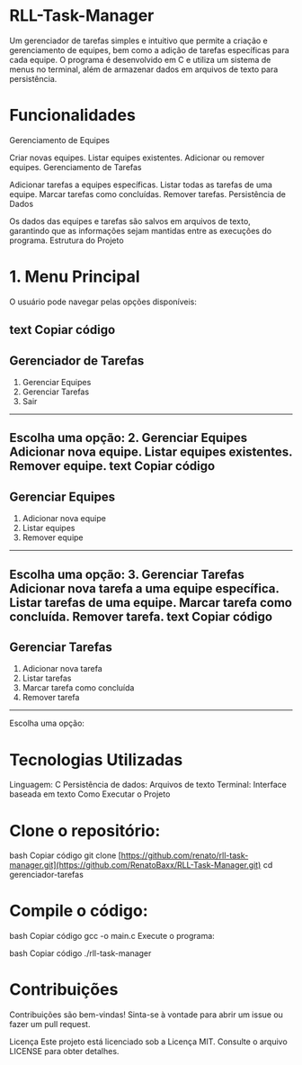 # RLL-Task-Manager
Um gerenciador de tarefas simples e intuitivo que permite a criação e gerenciamento de equipes, bem como a adição de tarefas específicas para cada equipe. O programa é desenvolvido em C e utiliza um sistema de menus no terminal, além de armazenar dados em arquivos de texto para persistência.

# Funcionalidades
Gerenciamento de Equipes

Criar novas equipes.
Listar equipes existentes.
Adicionar ou remover equipes.
Gerenciamento de Tarefas

Adicionar tarefas a equipes específicas.
Listar todas as tarefas de uma equipe.
Marcar tarefas como concluídas.
Remover tarefas.
Persistência de Dados

Os dados das equipes e tarefas são salvos em arquivos de texto, garantindo que as informações sejam mantidas entre as execuções do programa.
Estrutura do Projeto

# 1. Menu Principal
O usuário pode navegar pelas opções disponíveis:

text
Copiar código
-----------------------------
   Gerenciador de Tarefas
-----------------------------
1. Gerenciar Equipes
2. Gerenciar Tarefas
3. Sair
-----------------------------
Escolha uma opção: 
2. Gerenciar Equipes
Adicionar nova equipe.
Listar equipes existentes.
Remover equipe.
text
Copiar código
-----------------------------
   Gerenciar Equipes
-----------------------------
1. Adicionar nova equipe
2. Listar equipes
3. Remover equipe
-----------------------------
Escolha uma opção: 
3. Gerenciar Tarefas
Adicionar nova tarefa a uma equipe específica.
Listar tarefas de uma equipe.
Marcar tarefa como concluída.
Remover tarefa.
text
Copiar código
-----------------------------
   Gerenciar Tarefas
-----------------------------
1. Adicionar nova tarefa
2. Listar tarefas
3. Marcar tarefa como concluída
4. Remover tarefa
-----------------------------
Escolha uma opção: 

# Tecnologias Utilizadas
Linguagem: C
Persistência de dados: Arquivos de texto
Terminal: Interface baseada em texto
Como Executar o Projeto
# Clone o repositório:

bash
Copiar código
git clone [https://github.com/renato/rll-task-manager.git](https://github.com/RenatoBaxx/RLL-Task-Manager.git)
cd gerenciador-tarefas
# Compile o código:

bash
Copiar código
gcc -o main.c
Execute o programa:

bash
Copiar código
./rll-task-manager

# Contribuições
Contribuições são bem-vindas! Sinta-se à vontade para abrir um issue ou fazer um pull request.

Licença
Este projeto está licenciado sob a Licença MIT. Consulte o arquivo LICENSE para obter detalhes.
